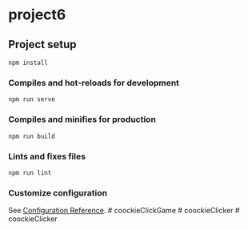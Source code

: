 # project6

## Project setup
```
npm install
```

### Compiles and hot-reloads for development
```
npm run serve
```

### Compiles and minifies for production
```
npm run build
```

### Lints and fixes files
```
npm run lint
```

### Customize configuration
See [Configuration Reference](https://cli.vuejs.org/config/).
#   c o o c k i e C l i c k G a m e  
 #   c o o c k i e C l i c k e r  
 #   c o o c k i e C l i c k e r  
 